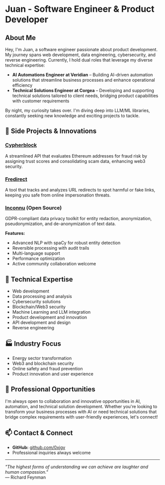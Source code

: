 # Juan - Software Engineer & Product Developer

## About Me
Hey, I'm Juan, a software engineer passionate about product development. My journey spans web development, data engineering, cybersecurity, and reverse engineering. Currently, I hold dual roles that leverage my diverse technical expertise:

- **AI Automations Engineer at Veridian** – Building AI-driven automation solutions that streamline business processes and enhance operational efficiency
- **Technical Solutions Engineer at Corgea** – Developing and supporting technical solutions tailored to client needs, bridging product capabilities with customer requirements

By night, my curiosity takes over. I'm diving deep into LLM/ML libraries, constantly seeking new knowledge and exciting projects to tackle.

## 🚀 Side Projects & Innovations

### [Cypherblock](https://cypherblock.xyz/)
A streamlined API that evaluates Ethereum addresses for fraud risk by assigning trust scores and consolidating scam data, enhancing web3 security.

### [Fredirect](https://fredirect.vercel.app/)
A tool that tracks and analyzes URL redirects to spot harmful or fake links, keeping you safe from online impersonation threats.

### [Inconnu](https://github.com/0xjgv/inconnu/) (Open Source)
GDPR-compliant data privacy toolkit for entity redaction, anonymization, pseudonymization, and de-anonymization of text data.

**Features:**
- Advanced NLP with spaCy for robust entity detection
- Reversible processing with audit trails
- Multi-language support
- Performance optimization
- Active community collaboration welcome

## 💼 Technical Expertise
- Web development
- Data processing and analysis
- Cybersecurity solutions
- Blockchain/Web3 security
- Machine Learning and LLM integration
- Product development and innovation
- API development and design
- Reverse engineering

## 🏭 Industry Focus
- Energy sector transformation
- Web3 and blockchain security
- Online safety and fraud prevention
- Product innovation and user experience

## 🤝 Professional Opportunities
I'm always open to collaboration and innovative opportunities in AI, automation, and technical solution development. Whether you're looking to transform your business processes with AI or need technical solutions that bridge complex requirements with user-friendly experiences, let's connect!

## 📫 Contact & Connect
- **GitHub:** [github.com/0xjgv](https://github.com/0xjgv/)
- Professional inquiries always welcome

---

*"The highest forms of understanding we can achieve are laughter and human compassion."*  
— Richard Feynman
